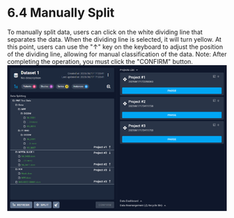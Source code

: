# 6.4 Manually Split
To manually split data, users can click on the white dividing line that separates the data. When the dividing line is selected, it will turn yellow. At this point, users can use the "↑" key on the keyboard to adjust the position of the dividing line, allowing for manual classification of the data.
Note: After completing the operation, you must click the "CONFIRM" button.
![Image](../images/image_35.png)
